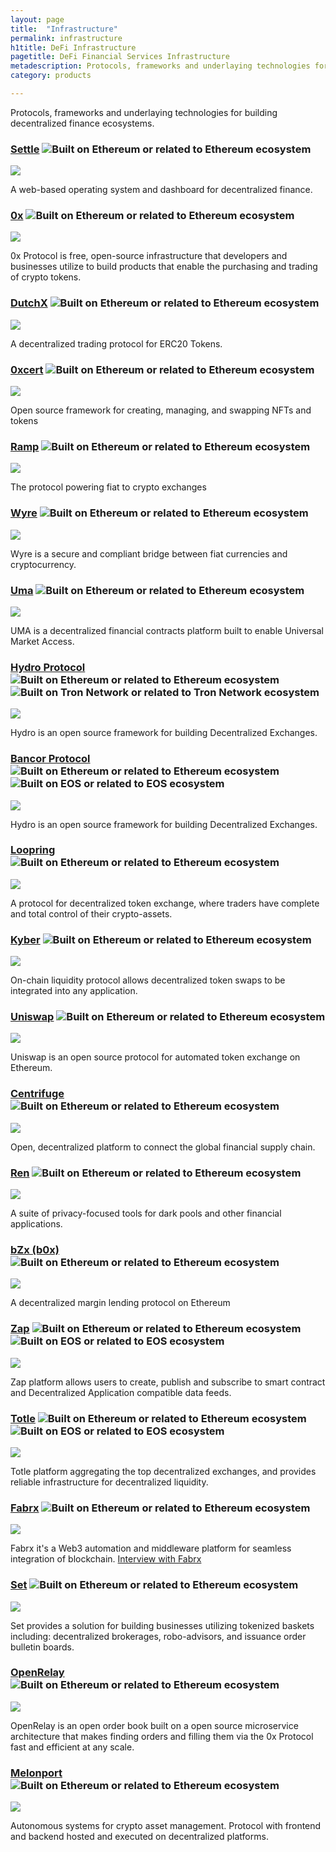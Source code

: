 ```yaml
---
layout: page
title:  "Infrastructure"
permalink: infrastructure
h1title: DeFi Infrastructure
pagetitle: DeFi Financial Services Infrastructure  
metadescription: Protocols, frameworks and underlaying technologies for building decentralized finance ecosystems.
category: products

---
```


Protocols, frameworks and underlaying technologies for building decentralized finance ecosystems.

### [Settle](https://settle.finance/) ![](/images/ether.png "Built on Ethereum or related to Ethereum ecosystem")

![](/images/output_md/httpssettlefinance.png)

A web-based operating system and dashboard for decentralized finance.

### [0x](https://0x.org/) ![](/images/ether.png "Built on Ethereum or related to Ethereum ecosystem")

![](/images/output_md/https0xorg.png)

0x Protocol is free, open-source infrastructure that developers and businesses utilize to build products that enable the purchasing and trading of crypto tokens.

### [DutchX](https://dutchx-rinkeby.d.exchange/) ![](/images/ether.png "Built on Ethereum or related to Ethereum ecosystem")

![](/images/output_md/httpsdutchx-rinkebydexchange.png)

A decentralized trading protocol for ERC20 Tokens.

### [0xcert](https://0xcert.org/) ![](/images/ether.png "Built on Ethereum or related to Ethereum ecosystem")

![](/images/output_md/https0xcertorg.png)

Open source framework for creating, managing, and swapping NFTs and tokens

### [Ramp](https://ramp.network/) ![](/images/ether.png "Built on Ethereum or related to Ethereum ecosystem")

![](/images/output_md/httpsrampnetwork.png)

The protocol powering fiat to crypto exchanges

### [Wyre](https://www.sendwyre.com/) ![](/images/ether.png "Built on Ethereum or related to Ethereum ecosystem")

![](/images/output_md/httpswwwsendwyrecom.png)

Wyre is a secure and compliant bridge between fiat currencies and cryptocurrency.

### [Uma](https://umaproject.org/) ![](/images/ether.png "Built on Ethereum or related to Ethereum ecosystem")

![](/images/output_md/httpsumaprojectorg.png)

UMA is a decentralized financial contracts platform built to enable Universal Market Access.

### [Hydro Protocol](https://hydroprotocol.io/) ![](/images/ether.png "Built on Ethereum or related to Ethereum ecosystem") ![](/images/tron.png "Built on Tron Network or related to Tron Network ecosystem")

![](/images/output_md/httpshydroprotocolio.png)

Hydro is an open source framework for building Decentralized Exchanges.

### [Bancor Protocol](https://about.bancor.network/protocol/) ![](/images/ether.png "Built on Ethereum or related to Ethereum ecosystem") ![](/images/eos.png "Built on EOS or related to EOS ecosystem")

![](/images/output_md/httpsaboutbancornetworkprotocol.png)

Hydro is an open source framework for building Decentralized Exchanges.

### [Loopring](https://loopring.org/) ![](/images/ether.png "Built on Ethereum or related to Ethereum ecosystem")

![](/images/output_md/httpsloopringorg.png)

A protocol for decentralized token exchange, where traders have complete and total control of their crypto-assets.

### [Kyber](https://kyber.network/) ![](/images/ether.png "Built on Ethereum or related to Ethereum ecosystem")

![](/images/output_md/httpskybernetwork.png)

On-chain liquidity protocol allows decentralized token swaps to be integrated into any application.

### [Uniswap](https://uniswap.io/) ![](/images/ether.png "Built on Ethereum or related to Ethereum ecosystem")

![](/images/output_md/httpsuniswapio.png)

Uniswap is an open source protocol for automated token exchange on Ethereum.

### [Centrifuge](https://centrifuge.io/) ![](/images/ether.png "Built on Ethereum or related to Ethereum ecosystem")

![](/images/output_md/httpscentrifugeio.png)

Open, decentralized platform to connect the global financial supply chain.

### [Ren](https://renproject.io/) ![](/images/ether.png "Built on Ethereum or related to Ethereum ecosystem")

![](/images/output_md/httpsrenprojectio.png)

A suite of privacy-focused tools for dark pools and other financial applications.

### [bZx (b0x)](https://b0x.network/) ![](/images/ether.png "Built on Ethereum or related to Ethereum ecosystem")

![](/images/output_md/httpsb0xnetwork.png)

A decentralized margin lending protocol on Ethereum

### [Zap](https://zap.org/) ![](/images/ether.png "Built on Ethereum or related to Ethereum ecosystem") ![](/images/eos.png "Built on EOS or related to EOS ecosystem")

![](/images/output_md/httpszaporg.png)

Zap platform allows users to create, publish and subscribe to smart contract and Decentralized Application compatible data feeds.

### [Totle](https://www.totle.com) ![](/images/ether.png "Built on Ethereum or related to Ethereum ecosystem") ![](/images/eos.png "Built on EOS or related to EOS ecosystem")

![](/images/output_md/httpswwwtotlecom.png)

Totle platform aggregating the top decentralized exchanges, and provides reliable infrastructure for decentralized liquidity.

### [Fabrx](https://www.fabrx.io/) ![](/images/ether.png "Built on Ethereum or related to Ethereum ecosystem")

![](/images/output_md/httpswwwfabrxio.png)

Fabrx it's a Web3 automation and middleware platform for seamless integration of blockchain. [Interview with Fabrx](/fabrx)


### [Set](https://www.setprotocol.com/) ![](/images/ether.png "Built on Ethereum or related to Ethereum ecosystem")

![](/images/output_md/httpswwwsetprotocolcom.png)

Set provides a solution for building businesses utilizing tokenized baskets including: decentralized brokerages, robo-advisors, and issuance order bulletin boards.

### [OpenRelay](https://openrelay.xyz/) ![](/images/ether.png "Built on Ethereum or related to Ethereum ecosystem")

![](/images/output_md/httpsopenrelayxyz.png)

OpenRelay is an open order book built on a open source microservice architecture that makes finding orders and filling them via the 0x Protocol fast and efficient at any scale.

### [Melonport](https://melonport.com/) ![](/images/ether.png "Built on Ethereum or related to Ethereum ecosystem")

![](/images/output_md/httpsmelonportcom.png)

Autonomous systems for crypto asset management. Protocol with frontend and backend hosted and executed on decentralized platforms.
